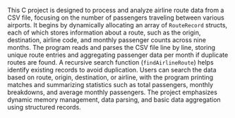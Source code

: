 This C project is designed to process and analyze airline route data from a CSV file, focusing on the number of passengers traveling between various airports. It begins by dynamically allocating an array of `RouteRecord` structs, each of which stores information about a route, such as the origin, destination, airline code, and monthly passenger counts across nine months. The program reads and parses the CSV file line by line, storing unique route entries and aggregating passenger data per month if duplicate routes are found. A recursive search function (`findAirlineRoute`) helps identify existing records to avoid duplication. Users can search the data based on route, origin, destination, or airline, with the program printing matches and summarizing statistics such as total passengers, monthly breakdowns, and average monthly passengers. The project emphasizes dynamic memory management, data parsing, and basic data aggregation using structured records.
